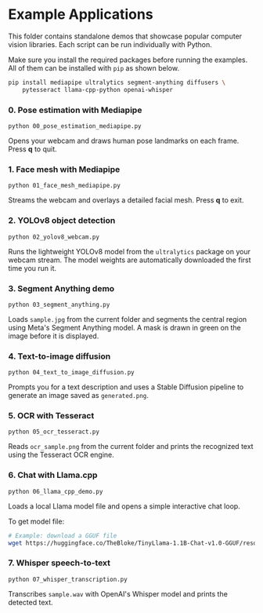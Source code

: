 # Example Applications

This folder contains standalone demos that showcase popular computer vision libraries. Each script can be run individually with Python.

Make sure you install the required packages before running the examples. All of them can be installed with `pip` as shown below.

```bash
pip install mediapipe ultralytics segment-anything diffusers \
    pytesseract llama-cpp-python openai-whisper
```

### 0. Pose estimation with Mediapipe
`python 00_pose_estimation_mediapipe.py`

Opens your webcam and draws human pose landmarks on each frame. Press **q** to quit.

### 1. Face mesh with Mediapipe
`python 01_face_mesh_mediapipe.py`

Streams the webcam and overlays a detailed facial mesh. Press **q** to exit.

### 2. YOLOv8 object detection
`python 02_yolov8_webcam.py`

Runs the lightweight YOLOv8 model from the `ultralytics` package on your webcam stream. The model weights are automatically downloaded the first time you run it.

### 3. Segment Anything demo
`python 03_segment_anything.py`

Loads `sample.jpg` from the current folder and segments the central region using Meta's Segment Anything model. A mask is drawn in green on the image before it is displayed.

### 4. Text-to-image diffusion
`python 04_text_to_image_diffusion.py`

Prompts you for a text description and uses a Stable Diffusion pipeline to generate an image saved as `generated.png`.

### 5. OCR with Tesseract
`python 05_ocr_tesseract.py`

Reads `ocr_sample.png` from the current folder and prints the recognized text using the Tesseract OCR engine.

### 6. Chat with Llama.cpp
`python 06_llama_cpp_demo.py`

Loads a local Llama model file and opens a simple interactive chat loop.

To get model file:

```bash
# Example: download a GGUF file
wget https://huggingface.co/TheBloke/TinyLlama-1.1B-Chat-v1.0-GGUF/resolve/main/tinyllama-1.1b-chat-v1.0.Q4_K_M.gguf
```

### 7. Whisper speech-to-text
`python 07_whisper_transcription.py`

Transcribes `sample.wav` with OpenAI's Whisper model and prints the detected text.
